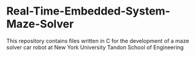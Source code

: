 # Real-Time-Embedded-System-Maze-Solver
This repository contains files written in C for the development of a maze solver car robot at New York University Tandon School of Engineering
